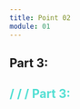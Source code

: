 ```yaml
---
title: Point 02
module: 01
---
```


## Part 3:
<h2 style="color: #53DFD3; font-weight: bold">/ / / Part 3:</h2>
